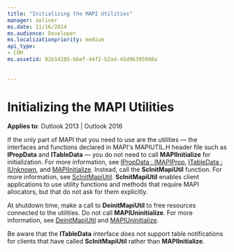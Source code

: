 ```yaml
---
title: "Initializing the MAPI Utilities"
manager: soliver
ms.date: 11/16/2014
ms.audience: Developer
ms.localizationpriority: medium
api_type:
- COM
ms.assetid: 02b14285-bbef-44f2-b2a4-45d96395998a
 
 
---
```


# Initializing the MAPI Utilities

  
  
**Applies to**: Outlook 2013 | Outlook 2016 
  
If the only part of MAPI that you need to use are the utilities — the interfaces and functions declared in MAPI's MAPIUTIL.H header file such as **IPropData** and **ITableData** — you do not need to call **MAPIInitialize** for initialization. For more information, see [IPropData : IMAPIProp](ipropdataimapiprop.md), [ITableData : IUnknown](itabledataiunknown.md), and [MAPIInitialize](mapiinitialize.md). Instead, call the **ScInitMapiUtil** function. For more information, see [ScInitMapiUtil](scinitmapiutil.md). **ScInitMapiUtil** enables client applications to use utility functions and methods that require MAPI allocators, but that do not ask for them explicitly. 
  
At shutdown time, make a call to **DeinitMapiUtil** to free resources connected to the utilities. Do not call **MAPIUninitialize**. For more information, see [DeinitMapiUtil](deinitmapiutil.md) and [MAPIUninitialize](mapiuninitialize.md).
  
Be aware that the **ITableData** interface does not support table notifications for clients that have called **ScInitMapiUtil** rather than **MAPIInitialize**. 
  

